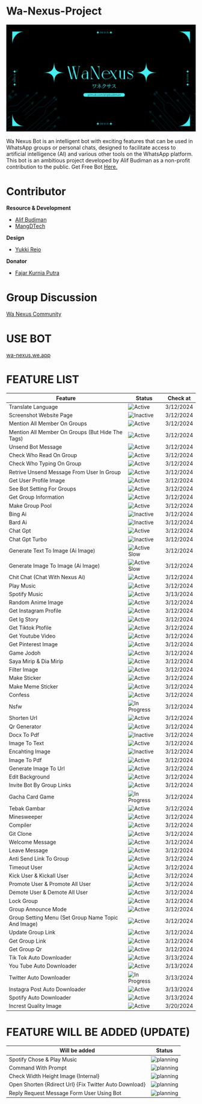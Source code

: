 # Wa-Nexus-Project

![WA Nexus Thumbnail](document/image/bot%20nexus.png)

Wa Nexus Bot is an intelligent bot with exciting features that can be used in WhatsApp groups or personal chats, designed to facilitate access to artificial intelligence (AI) and various other tools on the WhatsApp platform. This bot is an ambitious project developed by Alif Budiman as a non-profit contribution to the public. Get Free Bot [Here.](https://wa-nexus.web.app/)

# Contributor

**Resource & Development**

- [Alif Budiman](https://github.com/alipbudiman)
- [MangDTech](https://github.com/MangDTech)

**Design**

- [Yukki Reio](https://instagram.com/yukkireio._?igshid=MzRlODBiNWFlZA==)

**Donator**

- [Fajar Kurnia Putra](https://instagram.com/fjrkurnia_?igshid=MzRlODBiNWFlZA==)

# Group Discussion
[Wa Nexus Community](https://chat.whatsapp.com/Gbe7Y7NHpZXEaLoQRc6WpD)

# USE BOT
[wa-nexus.we.app](https://wa-nexus.web.app/)

# FEATURE LIST


| Feature |  Status |  Check at |
| ------- |  ------ | --------- |
| Translate Language |  ![Active](https://img.shields.io/badge/Active-brightgreen) |  3/12/2024 |
| Screenshot Website Page |  ![Inactive](https://img.shields.io/badge/Inactive-red) |  3/12/2024 |
| Mention All Member On Groups |  ![Active](https://img.shields.io/badge/Active-brightgreen) |  3/12/2024 |
| Mention All Member On Groups (But Hide The Tags) |  ![Active](https://img.shields.io/badge/Active-brightgreen) |  3/12/2024 |
| Unsend Bot Message |  ![Active](https://img.shields.io/badge/Active-brightgreen) |  3/12/2024 |
| Check Who Read On Group |  ![Active](https://img.shields.io/badge/Active-brightgreen) |  3/12/2024 |
| Check Who Typing On Group |  ![Active](https://img.shields.io/badge/Active-brightgreen) |  3/12/2024 |
| Retrive Unsend Message From User In Group |  ![Active](https://img.shields.io/badge/Active-brightgreen) |  3/12/2024 |
| Get User Profile Image |  ![Active](https://img.shields.io/badge/Active-brightgreen) |  3/12/2024 |
| See Bot Setting For Groups |  ![Active](https://img.shields.io/badge/Active-brightgreen) |  3/12/2024 |
| Get Group Information |  ![Active](https://img.shields.io/badge/Active-brightgreen) |  3/12/2024 |
| Make Group Pool |  ![Active](https://img.shields.io/badge/Active-brightgreen) |  3/12/2024 |
| Bing Ai |  ![Inactive](https://img.shields.io/badge/Inactive-red) |  3/12/2024 |
| Bard Ai |  ![Inactive](https://img.shields.io/badge/Inactive-red) |  3/12/2024 |
| Chat Gpt |  ![Active](https://img.shields.io/badge/Active-brightgreen) |  3/12/2024 |
| Chat Gpt Turbo |  ![Inactive](https://img.shields.io/badge/Inactive-red) |  3/12/2024 |
| Generate Text To Image (Ai Image) |  ![Active Slow](https://img.shields.io/badge/Active%20Slow-blue) |  3/12/2024 |
| Generate Image To Image (Ai Image) |  ![Active Slow](https://img.shields.io/badge/Active%20Slow-blue) |  3/12/2024 |
| Chit Chat (Chat With Nexus Ai) |  ![Active](https://img.shields.io/badge/Active-brightgreen) |  3/12/2024 |
| Play Music |  ![Active](https://img.shields.io/badge/Active-brightgreen) |  3/12/2024 |
| Spotify Music |  ![Active](https://img.shields.io/badge/Active-brightgreen) |  3/13/2024 |
| Random Anime Image |  ![Active](https://img.shields.io/badge/Active-brightgreen) |  3/12/2024 |
| Get Instagram Profile |  ![Active](https://img.shields.io/badge/Active-brightgreen) |  3/12/2024 |
| Get Ig Story |  ![Active](https://img.shields.io/badge/Active-brightgreen) |  3/12/2024 |
| Get Tiktok Ptofile |  ![Active](https://img.shields.io/badge/Active-brightgreen) |  3/12/2024 |
| Get Youtube Video |  ![Active](https://img.shields.io/badge/Active-brightgreen) |  3/12/2024 |
| Get Pinterest Image |  ![Active](https://img.shields.io/badge/Active-brightgreen) |  3/12/2024 |
| Game Jodoh |  ![Active](https://img.shields.io/badge/Active-brightgreen) |  3/12/2024 |
| Saya Mirip & Dia Mirip |  ![Active](https://img.shields.io/badge/Active-brightgreen) |  3/12/2024 |
| Filter Image |  ![Active](https://img.shields.io/badge/Active-brightgreen) |  3/12/2024 |
| Make Sticker |  ![Active](https://img.shields.io/badge/Active-brightgreen) |  3/12/2024 |
| Make Meme Sticker |  ![Active](https://img.shields.io/badge/Active-brightgreen) |  3/12/2024 |
| Confess |  ![Active](https://img.shields.io/badge/Active-brightgreen) |  3/12/2024 |
| Nsfw |  ![In Progress](https://img.shields.io/badge/Active%20Some-green) |  3/12/2024 |
| Shorten Url |  ![Active](https://img.shields.io/badge/Active-brightgreen) |  3/12/2024 |
| Qr Generator |  ![Active](https://img.shields.io/badge/Active-brightgreen) |  3/12/2024 |
| Docx To Pdf |  ![Inactive](https://img.shields.io/badge/Inactive-red) |  3/12/2024 |
| Image To Text |  ![Active](https://img.shields.io/badge/Active-brightgreen) |  3/12/2024 |
| Encahting Image |  ![Inactive](https://img.shields.io/badge/Inactive-red) |  3/12/2024 |
| Image To Pdf |  ![Active](https://img.shields.io/badge/Active-brightgreen) |  3/12/2024 |
| Generate Image To Url |  ![Active](https://img.shields.io/badge/Active-brightgreen) |  3/12/2024 |
| Edit Background |  ![Active](https://img.shields.io/badge/Active-brightgreen) |  3/12/2024 |
| Invite Bot By Group Links |  ![Active](https://img.shields.io/badge/Active-brightgreen) |  3/12/2024 |
| Gacha Card Game |  ![In Progress](https://img.shields.io/badge/In%20Progress-yellow) |  3/12/2024 |
| Tebak Gambar |  ![Active](https://img.shields.io/badge/Active-brightgreen) |  3/12/2024 |
| Minesweeper |  ![Active](https://img.shields.io/badge/Active-brightgreen) |  3/12/2024 |
| Compiler |  ![Active](https://img.shields.io/badge/Active-brightgreen) |  3/12/2024 |
| Git Clone |  ![Active](https://img.shields.io/badge/Active-brightgreen) |  3/12/2024 |
| Welcome Message |  ![Active](https://img.shields.io/badge/Active-brightgreen) |  3/12/2024 |
| Leave Message |  ![Active](https://img.shields.io/badge/Active-brightgreen) |  3/12/2024 |
| Anti Send Link To Group |  ![Active](https://img.shields.io/badge/Active-brightgreen) |  3/12/2024 |
| Timeout User |  ![Active](https://img.shields.io/badge/Active-brightgreen) |  3/12/2024 |
| Kick User & Kickall User |  ![Active](https://img.shields.io/badge/Active-brightgreen) |  3/12/2024 |
| Promote User & Promote All User |  ![Active](https://img.shields.io/badge/Active-brightgreen) |  3/12/2024 |
| Demote User & Demote All User |  ![Active](https://img.shields.io/badge/Active-brightgreen) |  3/12/2024 |
| Lock Group |  ![Active](https://img.shields.io/badge/Active-brightgreen) |  3/12/2024 |
| Group Announce Mode |  ![Active](https://img.shields.io/badge/Active-brightgreen) |  3/12/2024 |
| Group Setting Menu (Set Group Name Topic And Image) |  ![Active](https://img.shields.io/badge/Active-brightgreen) |  3/12/2024 |
| Update Group Link |  ![Active](https://img.shields.io/badge/Active-brightgreen) |  3/12/2024 |
| Get Group Link |  ![Active](https://img.shields.io/badge/Active-brightgreen) |  3/12/2024 |
| Get Group Qr |  ![Active](https://img.shields.io/badge/Active-brightgreen) |  3/12/2024 |
| Tik Tok Auto Downloader |  ![Active](https://img.shields.io/badge/Active-brightgreen) |  3/13/2024 |
| You Tube Auto Downloader |  ![Active](https://img.shields.io/badge/Active-brightgreen) |  3/13/2024 |
| Twitter Auto Downloader |  ![In Progress](https://img.shields.io/badge/In%20Progress-yellow) |  3/13/2024 |
| Instagra Post Auto Downloader |  ![Active](https://img.shields.io/badge/Active-brightgreen) |  3/13/2024 |
| Spotify  Auto Downloader |  ![Active](https://img.shields.io/badge/Active-brightgreen) |  3/13/2024 |
| Increst Quality Image |  ![Active](https://img.shields.io/badge/Active-brightgreen) |  3/20/2024 |
# FEATURE WILL BE ADDED (UPDATE)


| Will be added |  Status |
| ------- |  ------ |
| Spotify Chose & Play Music |  ![planning](https://img.shields.io/badge/Planning-red) |
| Command With Prompt |  ![planning](https://img.shields.io/badge/Planning-red) |
| Check Width Height Image {Internal} |  ![planning](https://img.shields.io/badge/Planning-red) |
| Open Shorten {Rdirect Url} {Fix Twitter Auto Download} |  ![planning](https://img.shields.io/badge/Planning-red) |
| Reply Request Message Form User Using Bot |  ![planning](https://img.shields.io/badge/Planning-red) |